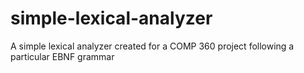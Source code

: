 # simple-lexical-analyzer
A simple lexical analyzer created for a COMP 360 project following a particular EBNF grammar
